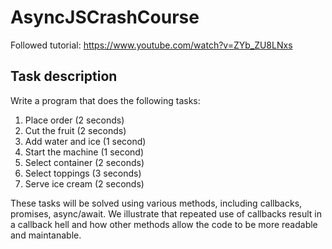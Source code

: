 # AsyncJSCrashCourse

Followed tutorial: https://www.youtube.com/watch?v=ZYb_ZU8LNxs

## Task description 

Write a program that does the following tasks: 
1. Place order (2 seconds)
2. Cut the fruit (2 seconds)
3. Add water and ice (1 second)
4. Start the machine (1 second)
5. Select container (2 seconds)
6. Select toppings (3 seconds)
7. Serve ice cream (2 seconds)

These tasks will be solved using various methods, including callbacks, promises, async/await. We illustrate that repeated use of callbacks result in a callback hell and how other methods allow the code to be more readable and maintanable. 